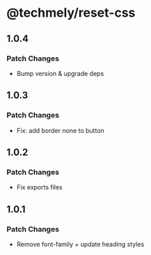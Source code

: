 # @techmely/reset-css

## 1.0.4

### Patch Changes

- Bump version & upgrade deps

## 1.0.3

### Patch Changes

- Fix: add border none to button

## 1.0.2

### Patch Changes

- Fix exports files

## 1.0.1

### Patch Changes

- Remove font-family + update heading styles
